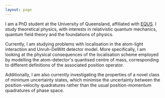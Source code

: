 ```yaml
---
layout: page
---
```


I am a PhD student at the University of Queensland, affiliated with [EQUS](https://equs.org/users/evan-gale). I study theoretical physics,
with interests in relativistic quantum mechanics, quantum field theory and the foundations of physics.

Currently, I am studying problems with localisation in the atom-light interaction and Unruh-DeWitt detector model. More specifically,
I am looking at the physical consequences of the localisation scheme employed by modelling the atom-detector's quantised centre of mass,
corresponding to different definitions of the associated position operator.

Additionally, I am also currently investigating the properties of a novel class of minimum uncertainty states,
which minimise the uncertainty between the position-velocity quadratures rather than the usual position-momentum quadratures of phase space.
